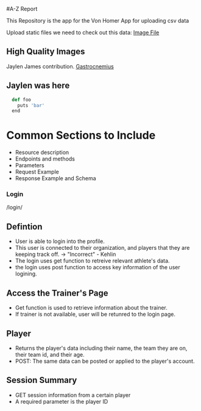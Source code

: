 #A-Z Report  

This Repository is the app for the Von Homer App for uploading csv data


Upload static files we need to check out this data: 
[Image File]('https://www.caktusgroup.com/blog/2014/11/10/Using-Amazon-S3-to-store-your-Django-sites-static-and-media-files/')

## High Quality Images
Jaylen James contribution.
[Gastrocnemius]('https://www.docpods.com/Default.aspx?PageID=2526802&A=SearchResult&SearchID=9786305&ObjectID=2526802&ObjectType=1')

## Jaylen was here

```python
  def foo
    puts 'bar'
  end
```
# Common Sections to Include
- Resource description
- Endpoints and methods
- Parameters
- Request Example
- Response Example and Schema


### Login 
/login/

## Defintion 
- User is able to login into the profile.
- This user is connected to their organization, and players that they are keeping track off. -> "Incorrect" - Kehlin
- The login uses get function to retreive relevant athlete's data.
- the login uses post function to access key information of the user logining.

## Access the Trainer's Page
- Get function is used to retrieve information about the trainer.
- If trainer is not available, user will be retunred to the login page.


## Player
- Returns the player's data including their name, the team they are on, their team id, and their age.
- POST: The same data can be posted or applied to the player's account.

## Session Summary
- GET session information from a certain player
- A required parameter is the player ID





